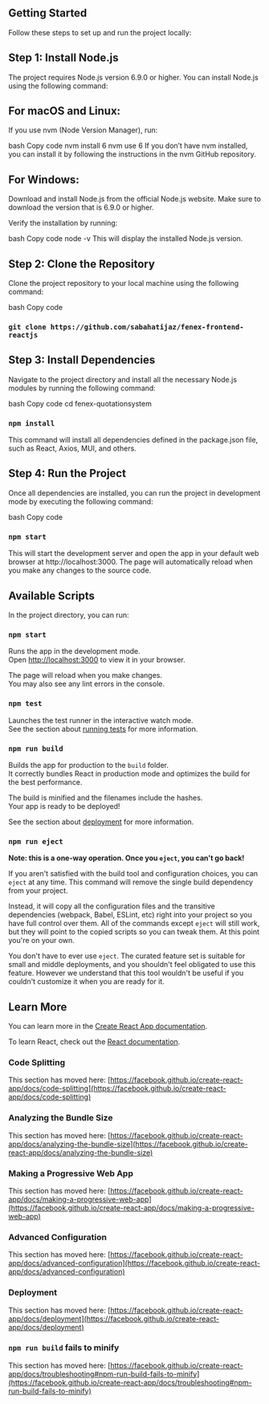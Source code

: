 

## Getting Started
Follow these steps to set up and run the project locally:

## Step 1: Install Node.js
The project requires Node.js version 6.9.0 or higher. You can install Node.js using the following command:

## For macOS and Linux:
If you use nvm (Node Version Manager), run:

bash
Copy code
nvm install 6
nvm use 6
If you don’t have nvm installed, you can install it by following the instructions in the nvm GitHub repository.

## For Windows:
Download and install Node.js from the official Node.js website. Make sure to download the version that is 6.9.0 or higher.

Verify the installation by running:

bash
Copy code
node -v
This will display the installed Node.js version.

## Step 2: Clone the Repository
Clone the project repository to your local machine using the following command:

bash
Copy code
###    `git clone https://github.com/sabahatijaz/fenex-frontend-reactjs`
## Step 3: Install Dependencies
Navigate to the project directory and install all the necessary Node.js modules by running the following command:

bash
Copy code
cd fenex-quotationsystem
### `npm install`
This command will install all dependencies defined in the package.json file, such as React, Axios, MUI, and others.

## Step 4: Run the Project
Once all dependencies are installed, you can run the project in development mode by executing the following command:

bash
Copy code
### `npm start`
This will start the development server and open the app in your default web browser at http://localhost:3000. The page will automatically reload when you make any changes to the source code.






## Available Scripts

In the project directory, you can run:

### `npm start`

Runs the app in the development mode.\
Open [http://localhost:3000](http://localhost:3000) to view it in your browser.

The page will reload when you make changes.\
You may also see any lint errors in the console.

### `npm test`

Launches the test runner in the interactive watch mode.\
See the section about [running tests](https://facebook.github.io/create-react-app/docs/running-tests) for more information.

### `npm run build`

Builds the app for production to the `build` folder.\
It correctly bundles React in production mode and optimizes the build for the best performance.

The build is minified and the filenames include the hashes.\
Your app is ready to be deployed!

See the section about [deployment](https://facebook.github.io/create-react-app/docs/deployment) for more information.

### `npm run eject`

**Note: this is a one-way operation. Once you `eject`, you can't go back!**

If you aren't satisfied with the build tool and configuration choices, you can `eject` at any time. This command will remove the single build dependency from your project.

Instead, it will copy all the configuration files and the transitive dependencies (webpack, Babel, ESLint, etc) right into your project so you have full control over them. All of the commands except `eject` will still work, but they will point to the copied scripts so you can tweak them. At this point you're on your own.

You don't have to ever use `eject`. The curated feature set is suitable for small and middle deployments, and you shouldn't feel obligated to use this feature. However we understand that this tool wouldn't be useful if you couldn't customize it when you are ready for it.

## Learn More

You can learn more in the [Create React App documentation](https://facebook.github.io/create-react-app/docs/getting-started).

To learn React, check out the [React documentation](https://reactjs.org/).

### Code Splitting

This section has moved here: [https://facebook.github.io/create-react-app/docs/code-splitting](https://facebook.github.io/create-react-app/docs/code-splitting)

### Analyzing the Bundle Size

This section has moved here: [https://facebook.github.io/create-react-app/docs/analyzing-the-bundle-size](https://facebook.github.io/create-react-app/docs/analyzing-the-bundle-size)

### Making a Progressive Web App

This section has moved here: [https://facebook.github.io/create-react-app/docs/making-a-progressive-web-app](https://facebook.github.io/create-react-app/docs/making-a-progressive-web-app)

### Advanced Configuration

This section has moved here: [https://facebook.github.io/create-react-app/docs/advanced-configuration](https://facebook.github.io/create-react-app/docs/advanced-configuration)

### Deployment

This section has moved here: [https://facebook.github.io/create-react-app/docs/deployment](https://facebook.github.io/create-react-app/docs/deployment)

### `npm run build` fails to minify

This section has moved here: [https://facebook.github.io/create-react-app/docs/troubleshooting#npm-run-build-fails-to-minify](https://facebook.github.io/create-react-app/docs/troubleshooting#npm-run-build-fails-to-minify)
